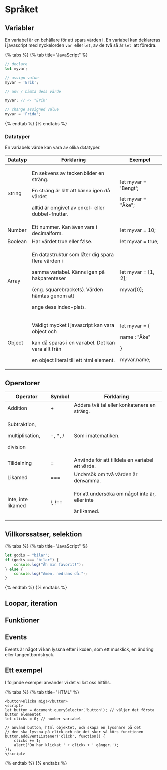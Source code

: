 # Språket

## Variabler

En variabel är en behållare för att spara värden i. En variabel kan deklareras i javascript med nyckelorden `var `eller `let`, av de två så är `let `att föredra.

{% tabs %}
{% tab title="JavaScript" %}
```javascript
// declare
let myvar;

// assign value
myvar = 'Erik';

// anv / hämta dess värde

myvar; // <- "Erik"

// change assigned value
myvar = 'Frida';
```
{% endtab %}
{% endtabs %}

### Datatyper

En variabels värde kan vara av olika datatyper.

| Datatyp | Förklaring                                                                                                                                                                                      | Exempel                                                               |
| ------- | ----------------------------------------------------------------------------------------------------------------------------------------------------------------------------------------------- | --------------------------------------------------------------------- |
| String  | <p>En sekvens av tecken bilder en sträng. </p><p>En sträng är lätt att känna igen då värdet</p><p>alltid är omgivet av enkel- eller dubbel-fnuttar.</p>                                         | <p>let myvar = 'Bengt';</p><p>let myvar = "Åke";</p>                  |
| Number  | Ett nummer. Kan även vara i decimalform.                                                                                                                                                        | let myvar = 10;                                                       |
| Boolean | Har värdet true eller false.                                                                                                                                                                    | let myvar = true;                                                     |
| Array   | <p>En datastruktur som låter dig spara flera värden i</p><p>samma variabel. Känns igen på hakparenteser </p><p>(eng. squarebrackets). Värden hämtas genom att</p><p>ange dess index-plats. </p> | <p>let myvar = [1, 2];</p><p>myvar[0];</p>                            |
| Object  | <p>Väldigt mycket i javascript kan vara object och </p><p>kan då sparas i en variabel. Det kan vara allt från</p><p>en object literal till ett html element.</p>                                | <p>let myvar = {</p><p>    name : "Åke"</p><p>}</p><p>myvar.name;</p> |

## Operatorer

| Operator                                                 | Symbol   | Förklaring                                                              |
| -------------------------------------------------------- | -------- | ----------------------------------------------------------------------- |
| Addition                                                 | +        | Addera två tal eller konkatenera en sträng.                             |
| <p>Subtraktion,</p><p>multiplikation,</p><p>division</p> | -, \*, / | Som i matematiken.                                                      |
| Tilldelning                                              | =        | Används för att tilldela en variabel ett värde.                         |
| Likamed                                                  | ===      | Undersök om två värden är densamma.                                     |
| Inte, inte likamed                                       | !, !==   | <p>För att undersöka om något inte är, eller inte</p><p>är likamed.</p> |

## Villkorssatser, selektion

{% tabs %}
{% tab title="JavaScript" %}
```javascript
let godis = "bilar";
if (godis === "bilar") {
    console.log("Åh min favorit!");
} else {
    console.log("Amen, nedrans då.");
}
```
{% endtab %}
{% endtabs %}

## Loopar, iteration

## Funktioner

## Events

Events är något vi kan lyssna efter i koden, som ett musklick, en ändring eller tangentbordstryck.

## Ett exempel

I följande exempel använder vi det vi lärt oss hittills.

{% tabs %}
{% tab title="HTML" %}
```markup
<button>Klicka mig!</button>
<script>
let button = document.querySelector('button'); // väljer det första button elementet
let clicks = 0; // number variabel

// använd button, html objektet, och skapa en lyssnare på det
// den ska lyssna på click och när det sker så körs functionen
button.addEventListener('click', function() {
    clicks += 1;
    alert('Du har klickat ' + clicks + ' gånger.');
});
</script>
```
{% endtab %}
{% endtabs %}

